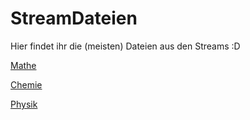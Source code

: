 # StreamDateien

Hier findet ihr die (meisten) Dateien aus den Streams :D

[Mathe](https://github.com/warriorzz/StreamDateien/tree/main/Mathe)

[Chemie](https://github.com/warriorzz/StreamDateien/tree/main/Chemie)

[Physik](https://github.com/warriorzz/StreamDateien/tree/main/Physik)
